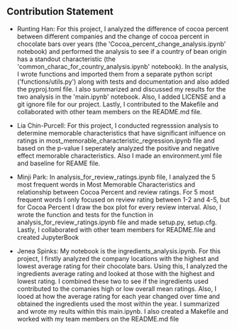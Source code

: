 ## Contribution Statement

* Runting Han: For this project, I analyzed the difference of cocoa percent between different companies and the change of cocoa percent in chocolate bars over years (the 'Cocoa_percent_change_analysis.ipynb' notebook) and performed the analysis to see if a country of bean origin has a standout characteristic (the 'common_charac_for_country_analysis.ipynb' notebook). In the analysis, I wrote functions and imported them from a separate python script ('functions/utils.py') along with tests and documentation and also added the pyproj.toml file. I also summarized and discussed my results for the two analysis in the 'main.ipynb' notebook. Also, I added LICENSE and a git ignore file for our project. Lastly, I contributed to the Makefile and collaborated with other team members on the README.md file.

* Lia Chin-Purcell: For this project, I conducted regresssion analysis to determine memorable characteristics that have significant inlfuence on ratings in most_memorable_characteristic_regression.ipynb file and based on the p-value I seperately analyzed the positive and negative effect memorable characteristics. Also I made an environment.yml file and baseline for REAME file.

* Minji Park: In analysis_for_review_ratings.ipynb file, I analyzed the 5 most frequent words in Most Memorable Characteristics and relationship between Cocoa Percent and review ratings. For 5 most frequent words I only focused on review rating between 1-2 and 4-5, but for Cocoa Percent I draw the box plot for every review interval. Also, I wrote the function and tests for the function in analysis_for_review_ratings.ipynb file and made setup.py, setup.cfg. Lastly, I collaborated with other team members for README.file and created JupyterBook

* Jenea Spinks: My notebook is the ingredients_analysis.ipynb. For this project, I firstly analyzed the company locations with the highest and lowest average rating for their chocolate bars. Using this, I analyzed the ingredients average rating and looked at those with the highest and lowest rating. I combined these two to see if the ingredients used contributed to the comanies high or low overall mean ratings. Also, I looed at how the average rating for each year changed over time and obtained the ingredients used the most within the year. I summarized and wrote my reults within this main.ipynb. I also created a Makefile and worked with my team members on the README.md file
